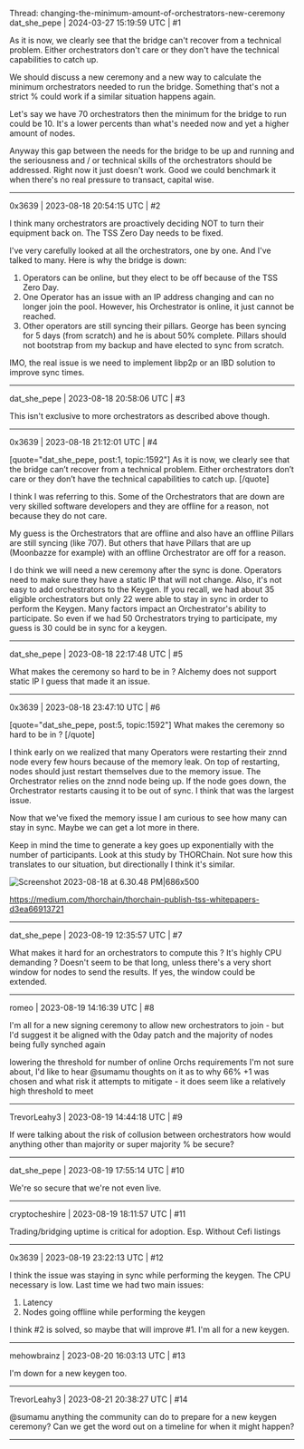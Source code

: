 Thread: changing-the-minimum-amount-of-orchestrators-new-ceremony
dat_she_pepe | 2024-03-27 15:19:59 UTC | #1

As it is now, we clearly see that the bridge can't recover from a technical problem. Either orchestrators don't care or they don't have the technical capabilities to catch up.

We should discuss a new ceremony and a new way to calculate the minimum orchestrators needed to run the bridge. Something that's not a strict % could work if a similar situation happens again. 

Let's say we have 70 orchestrators then the minimum for the bridge to run could be 10. It's a lower percents than what's needed now and yet a higher amount of nodes. 

Anyway this gap between the needs for the bridge to be up and running and the seriousness and / or technical skills of the orchestrators should be addressed. Right now it just doesn't work. Good we could benchmark it when there's no real pressure to transact, capital wise.

-------------------------

0x3639 | 2023-08-18 20:54:15 UTC | #2

I think many orchestrators are proactively deciding NOT to turn their equipment back on.  The TSS Zero Day needs to be fixed.

I've very carefully looked at all the orchestrators, one by one.  And I've talked to many.  Here is why the bridge is down:

1)  Operators can be online, but they elect to be off because of the TSS Zero Day.
2)  One Operator has an issue with an IP address changing and can no longer join the pool.  However, his Orchestrator is online, it just cannot be reached.
3) Other operators are still syncing their pillars.  George has been syncing for 5 days (from scratch) and he is about 50% complete.  Pillars should not bootstrap from my backup and have elected to sync from scratch.

IMO, the real issue is we need to implement libp2p or an IBD solution to improve sync times.

-------------------------

dat_she_pepe | 2023-08-18 20:58:06 UTC | #3

This isn't exclusive to more orchestrators as described above though.

-------------------------

0x3639 | 2023-08-18 21:12:01 UTC | #4

[quote="dat_she_pepe, post:1, topic:1592"]
As it is now, we clearly see that the bridge can’t recover from a technical problem. Either orchestrators don’t care or they don’t have the technical capabilities to catch up.
[/quote]

I think I was referring to this.  Some of the Orchestrators that are down are very skilled software developers and they are offline for a reason, not because they do not care.  

My guess is the Orchestrators that are offline and also have an offline Pillars are still syncing (like 707).  But others that have Pillars that are up (Moonbazze for example) with an offline Orchestrator are off for a reason.  

I do think we will need a new ceremony after the sync is done.  Operators need to make sure they have a static IP that will not change.  Also, it's not easy to add orchestrators to the Keygen.  If you recall, we had about 35 eligible orchestrators but only 22 were able to stay in sync in order to perform the Keygen.  Many factors impact an Orchestrator's ability to participate.  So even if we had 50 Orchestrators trying to participate, my guess is 30 could be in sync for a keygen.

-------------------------

dat_she_pepe | 2023-08-18 22:17:48 UTC | #5

What makes the ceremony so hard to be in ? Alchemy does not support static IP I guess that made it an issue.

-------------------------

0x3639 | 2023-08-18 23:47:10 UTC | #6

[quote="dat_she_pepe, post:5, topic:1592"]
What makes the ceremony so hard to be in ?
[/quote]

I think early on we realized that many Operators were restarting their znnd node every few hours because of the memory leak.  On top of restarting, nodes should just restart themselves due to the memory issue.  The Orchestrator relies on the znnd node being up.  If the node goes down, the Orchestrator restarts causing it to be out of sync.  I think that was the largest issue.

Now that we've fixed the memory issue I am curious to see how many can stay in sync.  Maybe we can get a lot more in there.

Keep in mind the time to generate a key goes up exponentially with the number of participants.  Look at this study by THORChain.  Not sure how this translates to our situation, but directionally I think it's similar.  

![Screenshot 2023-08-18 at 6.30.48 PM|686x500](upload://pZmz8kaSm7dHI8r1r9aDdCb7dEG.jpeg)

https://medium.com/thorchain/thorchain-publish-tss-whitepapers-d3ea66913721

-------------------------

dat_she_pepe | 2023-08-19 12:35:57 UTC | #7

What makes it hard for an orchestrators to compute this ? It's highly CPU demanding ? Doesn't seem to be that long, unless there's a very short window for nodes to send the results. If yes, the window could be extended.

-------------------------

romeo | 2023-08-19 14:16:39 UTC | #8

I'm all for a new signing ceremony to allow new orchestrators to join - but I'd suggest it be aligned with the 0day patch and the majority of nodes being fully synched again 

lowering the threshold for number of online Orchs requirements I'm not sure about, I'd like to hear @sumamu thoughts on it as to why 66% +1 was chosen and what risk it attempts to mitigate - it does seem like a relatively high threshold to meet

-------------------------

TrevorLeahy3 | 2023-08-19 14:44:18 UTC | #9

If were talking about the risk of collusion between orchestrators how would anything other than majority or super majority % be secure?

-------------------------

dat_she_pepe | 2023-08-19 17:55:14 UTC | #10

We're so secure that we're not even live.

-------------------------

cryptocheshire | 2023-08-19 18:11:57 UTC | #11

Trading/bridging uptime is critical for adoption. Esp. Without Cefi listings

-------------------------

0x3639 | 2023-08-19 23:22:13 UTC | #12

I think the issue was staying in sync while performing the keygen.  The CPU necessary is low.  Last time we had two main issues:

1) Latency
2) Nodes going offline while performing the keygen

I think #2 is solved, so maybe that will improve #1.  I'm all for a new keygen.

-------------------------

mehowbrainz | 2023-08-20 16:03:13 UTC | #13

I'm down for a new keygen too.

-------------------------

TrevorLeahy3 | 2023-08-21 20:38:27 UTC | #14

@sumamu anything the community can do to prepare for a new keygen ceremony? Can we get the word out on a timeline for when it might happen?

-------------------------

